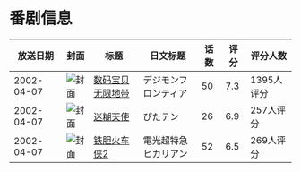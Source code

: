 # 番剧信息

|放送日期|封面|标题|日文标题|话数|评分|评分人数|
|---|---|---|---|---|---|---|
|2002-04-07|![封面](https://lain.bgm.tv/pic/cover/c/54/fd/3131_4Y2xF.jpg)|[数码宝贝无限地带](https://bangumi.tv/subject/3131)|デジモンフロンティア|50|7.3|1395人评分|
|2002-04-07|![封面](https://lain.bgm.tv/pic/cover/c/7c/33/4542_z596r.jpg)|[迷糊天使](https://bangumi.tv/subject/4542)|ぴたテン|26|6.9|257人评分|
|2002-04-07|![封面](https://lain.bgm.tv/pic/cover/c/6b/27/8413_4F4i4.jpg)|[铁胆火车侠2](https://bangumi.tv/subject/8413)|電光超特急ヒカリアン|52|6.5|269人评分|
